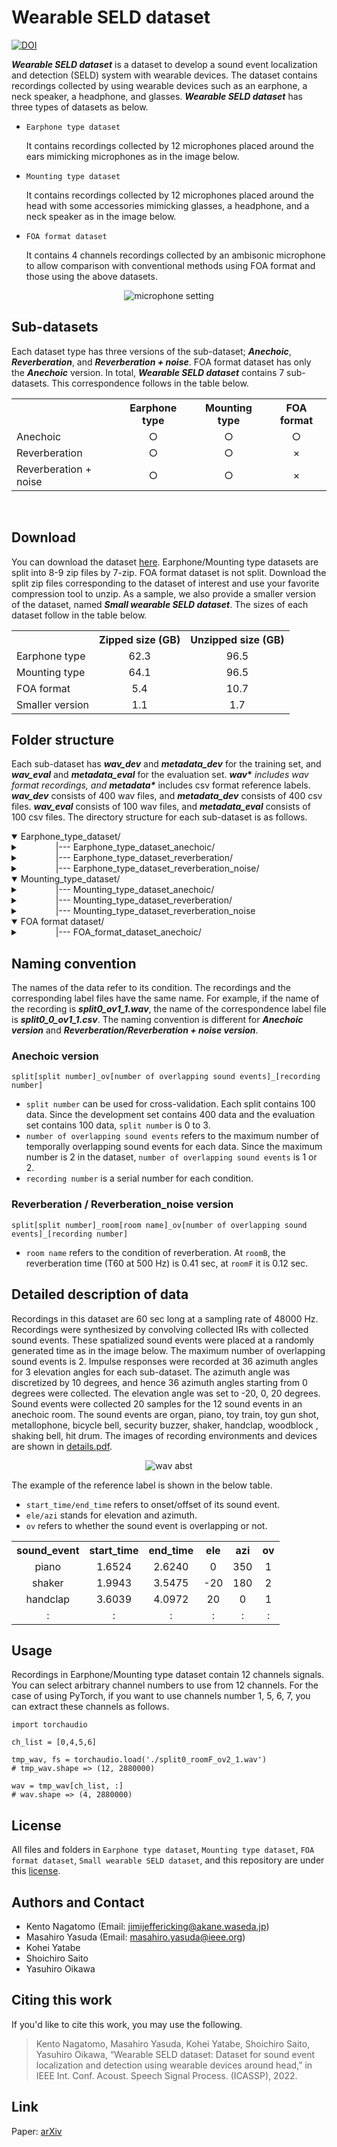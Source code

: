 
# Wearable SELD dataset

[![DOI](https://zenodo.org/badge/DOI/10.5281/zenodo.6030111.svg)](https://doi.org/10.5281/zenodo.6030111)

<strong>_Wearable SELD dataset_</strong> is a dataset to develop a sound event localization and detection (SELD) system with wearable devices. The dataset contains recordings collected by using wearable devices such as an earphone, a neck speaker, a headphone, and glasses. <strong>_Wearable SELD dataset_</strong> has three types of datasets as below.

* `Earphone type dataset` <p>It contains recordings collected by 12 microphones placed around the ears mimicking microphones as in the image below. </p>

* `Mounting type dataset` <p>It contains recordings collected by 12 microphones placed around the head with some accessories mimicking glasses, a headphone, and a neck speaker as in the image below. </p>

* `FOA format dataset` <p>It contains 4 channels recordings collected by an ambisonic microphone to allow comparison with conventional methods using FOA format and those using the above datasets. </p>

<p align="center">
    <img src="https://user-images.githubusercontent.com/17283799/153329810-ba9cc764-5474-4a8a-9352-711693a7f7b8.png" alt="microphone setting" >
</p>

## Sub-datasets

Each dataset type has three versions of the sub-dataset; <strong>_Anechoic_</strong>, <strong>_Reverberation_</strong>, and <strong>_Reverberation + noise_</strong>. FOA format dataset has only the <strong>_Anechoic_</strong> version. In total, <strong>_Wearable SELD dataset_</strong> contains 7 sub-datasets. This correspondence follows in the table below.
<table align="center">
    <tr>
        <th></th>
        <th>Earphone type</th>
        <th>Mounting type</th>
        <th>FOA format</th>
    </tr>
    <tr>
        <td>Anechoic</td>
        <td align="center">○</td>
        <td align="center">○</td>
        <td align="center">○</td>
    </tr>
        <tr>
        <td>Reverberation</td>
        <td align="center">○</td>
        <td align="center">○</td>
        <td align="center">×</td>
    </tr>
        </tr>
        <tr>
        <td>Reverberation + noise</td>
        <td align="center">○</td>
        <td align="center">○</td>
        <td align="center">×</td>
    </tr>
</table>

<br>

## Download

You can download the dataset [here](https://doi.org/10.5281/zenodo.6030111). Earphone/Mounting type datasets are split into 8-9 zip files by 7-zip.
FOA format dataset is not split. Download the split zip files corresponding to the dataset of interest and use your favorite compression tool to unzip. As a sample, we also provide a smaller version of the dataset, named <strong>_Small wearable SELD dataset_</strong>. The sizes of each dataset follow in the table below.


<table align="center">
    <tr>
        <th></th>
        <th>Zipped size (GB)</th>
        <th>Unzipped size (GB)</th>
    </tr>
    <tr>
        <td>Earphone type</td>
        <td align="center">62.3</td>
        <td align="center">96.5</td>
    </tr>
    <tr>
        <td>Mounting type</td>
        <td align="center">64.1</td>
        <td align="center">96.5</td>
    </tr>
    </tr>
        <tr>
        <td>FOA format</td>
        <td align="center">5.4</td>
        <td align="center">10.7</td>
    </tr>
        </tr>
        <tr>
        <td>Smaller version</td>
        <td align="center">1.1</td>
        <td align="center">1.7</td>
    </tr>
</table>

## Folder structure

Each sub-dataset has <strong>_wav_dev_</strong> and <strong>_metadata_dev_</strong> for the training set, and <strong>_wav_eval_</strong> and <strong>_metadata_eval_</strong> for the evaluation set. <strong>_wav_\*_</strong> includes wav format recordings, and <strong>_metadata_\*_</strong> includes csv format reference labels. <strong>_wav_dev_</strong> consists of 400 wav files, and <strong>_metadata_dev_</strong> consists of 400 csv files. <strong>_wav_eval_</strong> consists of 100 wav files, and <strong>_metadata_eval_</strong> consists of 100 csv files. The directory structure for each sub-dataset is as follows.

<details open> 
<summary>
Earphone_type_dataset/
</summary>
    <details>
    <summary>
    &emsp;&emsp;&emsp;&emsp;|--- Earphone_type_dataset_anechoic/
    </summary>
        <details>
        <summary > &emsp;&emsp;&emsp;&emsp; &emsp;&emsp;&emsp;&emsp;
        |--- wav_dev/
        </summary>
            <p>&emsp;&emsp;&emsp;&emsp; &emsp;&emsp;&emsp;&emsp; &emsp;&emsp;&emsp;&emsp;|--- split0_ov1_1.wav</p>
            <p>&emsp;&emsp;&emsp;&emsp; &emsp;&emsp;&emsp;&emsp; &emsp;&emsp;&emsp;&emsp;|--- split1_ov2_1.wav</p>
            <p>&emsp;&emsp;&emsp;&emsp; &emsp;&emsp;&emsp;&emsp; &emsp;&emsp;&emsp;&emsp;|--- ...</p>
        </details>
        <details>
        <summary > &emsp;&emsp;&emsp;&emsp; &emsp;&emsp;&emsp;&emsp;
        |--- wav_eval/
        </summary>
            <p>&emsp;&emsp;&emsp;&emsp; &emsp;&emsp;&emsp;&emsp; &emsp;&emsp;&emsp;&emsp;|--- split0_ov1_1.wav</p>
            <p>&emsp;&emsp;&emsp;&emsp; &emsp;&emsp;&emsp;&emsp; &emsp;&emsp;&emsp;&emsp;|--- split0_ov2_1.wav</p>
            <p>&emsp;&emsp;&emsp;&emsp; &emsp;&emsp;&emsp;&emsp; &emsp;&emsp;&emsp;&emsp;|--- ...</p>
        </details>
        <details>
        <summary > &emsp;&emsp;&emsp;&emsp; &emsp;&emsp;&emsp;&emsp;
        |--- metadata_dev/
        </summary>
            <p>&emsp;&emsp;&emsp;&emsp; &emsp;&emsp;&emsp;&emsp; &emsp;&emsp;&emsp;&emsp;|--- split0_ov1_1.csv</p>
            <p>&emsp;&emsp;&emsp;&emsp; &emsp;&emsp;&emsp;&emsp; &emsp;&emsp;&emsp;&emsp;|--- split1_ov2_1.csv</p>
            <p>&emsp;&emsp;&emsp;&emsp; &emsp;&emsp;&emsp;&emsp; &emsp;&emsp;&emsp;&emsp;|--- ...</p>
        </details>
        <details>
        <summary > &emsp;&emsp;&emsp;&emsp; &emsp;&emsp;&emsp;&emsp;
        |--- metadata_eval/
        </summary>
            <p>&emsp;&emsp;&emsp;&emsp; &emsp;&emsp;&emsp;&emsp; &emsp;&emsp;&emsp;&emsp;|--- split0_ov1_1.csv</p>
            <p>&emsp;&emsp;&emsp;&emsp; &emsp;&emsp;&emsp;&emsp; &emsp;&emsp;&emsp;&emsp;|--- split0_ov2_1.csv</p>
            <p>&emsp;&emsp;&emsp;&emsp; &emsp;&emsp;&emsp;&emsp; &emsp;&emsp;&emsp;&emsp;|--- ...</p>
        </details>
    </details>
    <details>
    <summary>
    &emsp;&emsp;&emsp;&emsp;|--- Earphone_type_dataset_reverberation/
    </summary>
        <details>
        <summary > &emsp;&emsp;&emsp;&emsp; &emsp;&emsp;&emsp;&emsp;
        |--- wav_dev/
        </summary>
            <p>&emsp;&emsp;&emsp;&emsp; &emsp;&emsp;&emsp;&emsp; &emsp;&emsp;&emsp;&emsp;|--- split0_roomB_ov1_1.wav</p>
            <p>&emsp;&emsp;&emsp;&emsp; &emsp;&emsp;&emsp;&emsp; &emsp;&emsp;&emsp;&emsp;|--- split1_roomF_ov2_1.wav</p>
            <p>&emsp;&emsp;&emsp;&emsp; &emsp;&emsp;&emsp;&emsp; &emsp;&emsp;&emsp;&emsp;|--- ...</p>
        </details>
        <details>
        <summary > &emsp;&emsp;&emsp;&emsp; &emsp;&emsp;&emsp;&emsp;
        |--- wav_eval/
        </summary>
            <p>&emsp;&emsp;&emsp;&emsp; &emsp;&emsp;&emsp;&emsp; &emsp;&emsp;&emsp;&emsp;|--- split0_roomB_ov1_1.wav</p>
            <p>&emsp;&emsp;&emsp;&emsp; &emsp;&emsp;&emsp;&emsp; &emsp;&emsp;&emsp;&emsp;|--- split0_roomF_ov2_1.wav</p>
            <p>&emsp;&emsp;&emsp;&emsp; &emsp;&emsp;&emsp;&emsp; &emsp;&emsp;&emsp;&emsp;|--- ...</p>
        </details>
        <details>
        <summary > &emsp;&emsp;&emsp;&emsp; &emsp;&emsp;&emsp;&emsp;
        |--- metadata_dev/
        </summary>
            <p>&emsp;&emsp;&emsp;&emsp; &emsp;&emsp;&emsp;&emsp; &emsp;&emsp;&emsp;&emsp;|--- split0_roomB_ov1_1.csv</p>
            <p>&emsp;&emsp;&emsp;&emsp; &emsp;&emsp;&emsp;&emsp; &emsp;&emsp;&emsp;&emsp;|--- split1_roomF_ov2_1.csv</p>
            <p>&emsp;&emsp;&emsp;&emsp; &emsp;&emsp;&emsp;&emsp; &emsp;&emsp;&emsp;&emsp;|--- ...</p>
        </details>
        <details>
        <summary > &emsp;&emsp;&emsp;&emsp; &emsp;&emsp;&emsp;&emsp;
        |--- metadata_eval/
        </summary>
            <p>&emsp;&emsp;&emsp;&emsp; &emsp;&emsp;&emsp;&emsp; &emsp;&emsp;&emsp;&emsp;|--- split0_roomB_ov1_1.csv</p>
            <p>&emsp;&emsp;&emsp;&emsp; &emsp;&emsp;&emsp;&emsp; &emsp;&emsp;&emsp;&emsp;|--- split0_roomF_ov2_1.csv</p>
            <p>&emsp;&emsp;&emsp;&emsp; &emsp;&emsp;&emsp;&emsp; &emsp;&emsp;&emsp;&emsp;|--- ...</p>
        </details>
    </details>
    <details>
    <summary>
    &emsp;&emsp;&emsp;&emsp;|--- Earphone_type_dataset_reverberation_noise/
    </summary>
        <details>
        <summary > &emsp;&emsp;&emsp;&emsp; &emsp;&emsp;&emsp;&emsp;
        |--- wav_dev/
        </summary>
            <p>&emsp;&emsp;&emsp;&emsp; &emsp;&emsp;&emsp;&emsp; &emsp;&emsp;&emsp;&emsp;|--- split0_roomB_ov1_1.wav</p>
            <p>&emsp;&emsp;&emsp;&emsp; &emsp;&emsp;&emsp;&emsp; &emsp;&emsp;&emsp;&emsp;|--- split1_roomF_ov2_1.wav</p>
            <p>&emsp;&emsp;&emsp;&emsp; &emsp;&emsp;&emsp;&emsp; &emsp;&emsp;&emsp;&emsp;|--- ...</p>
        </details>
        <details>
        <summary > &emsp;&emsp;&emsp;&emsp; &emsp;&emsp;&emsp;&emsp;
        |--- wav_eval/
        </summary>
            <p>&emsp;&emsp;&emsp;&emsp; &emsp;&emsp;&emsp;&emsp; &emsp;&emsp;&emsp;&emsp;|--- split0_roomB_ov1_1.wav</p>
            <p>&emsp;&emsp;&emsp;&emsp; &emsp;&emsp;&emsp;&emsp; &emsp;&emsp;&emsp;&emsp;|--- split0_roomF_ov2_1.wav</p>
            <p>&emsp;&emsp;&emsp;&emsp; &emsp;&emsp;&emsp;&emsp; &emsp;&emsp;&emsp;&emsp;|--- ...</p>
        </details>
        <details>
        <summary > &emsp;&emsp;&emsp;&emsp; &emsp;&emsp;&emsp;&emsp;
        |--- metadata_dev/
        </summary>
            <p>&emsp;&emsp;&emsp;&emsp; &emsp;&emsp;&emsp;&emsp; &emsp;&emsp;&emsp;&emsp;|--- split0_roomB_ov1_1.csv</p>
            <p>&emsp;&emsp;&emsp;&emsp; &emsp;&emsp;&emsp;&emsp; &emsp;&emsp;&emsp;&emsp;|--- split1_roomF_ov2_1.csv</p>
            <p>&emsp;&emsp;&emsp;&emsp; &emsp;&emsp;&emsp;&emsp; &emsp;&emsp;&emsp;&emsp;|--- ...</p>
        </details>
        <details>
        <summary > &emsp;&emsp;&emsp;&emsp; &emsp;&emsp;&emsp;&emsp;
        |--- metadata_eval/
        </summary>
            <p>&emsp;&emsp;&emsp;&emsp; &emsp;&emsp;&emsp;&emsp; &emsp;&emsp;&emsp;&emsp;|--- split0_roomB_ov1_1.csv</p>
            <p>&emsp;&emsp;&emsp;&emsp; &emsp;&emsp;&emsp;&emsp; &emsp;&emsp;&emsp;&emsp;|--- split0_roomF_ov2_1.csv</p>
            <p>&emsp;&emsp;&emsp;&emsp; &emsp;&emsp;&emsp;&emsp; &emsp;&emsp;&emsp;&emsp;|--- ...</p>
        </details>
    </details>
</details>
<details open>
<summary>
Mounting_type_dataset/ 
</summary>
    <details>
    <summary>
    &emsp;&emsp;&emsp;&emsp;|--- Mounting_type_dataset_anechoic/
    </summary>
        <details>
        <summary > &emsp;&emsp;&emsp;&emsp; &emsp;&emsp;&emsp;&emsp;
        |--- wav_dev/
        </summary>
            <p>&emsp;&emsp;&emsp;&emsp; &emsp;&emsp;&emsp;&emsp; &emsp;&emsp;&emsp;&emsp;|--- split0_ov1_1.wav</p>
            <p>&emsp;&emsp;&emsp;&emsp; &emsp;&emsp;&emsp;&emsp; &emsp;&emsp;&emsp;&emsp;|--- split1_ov2_1.wav</p>
            <p>&emsp;&emsp;&emsp;&emsp; &emsp;&emsp;&emsp;&emsp; &emsp;&emsp;&emsp;&emsp;|--- ...</p>
        </details>
        <details>
        <summary > &emsp;&emsp;&emsp;&emsp; &emsp;&emsp;&emsp;&emsp;
        |--- wav_eval/
        </summary>
            <p>&emsp;&emsp;&emsp;&emsp; &emsp;&emsp;&emsp;&emsp; &emsp;&emsp;&emsp;&emsp;|--- split0_ov1_1.wav</p>
            <p>&emsp;&emsp;&emsp;&emsp; &emsp;&emsp;&emsp;&emsp; &emsp;&emsp;&emsp;&emsp;|--- split0_ov2_1.wav</p>
            <p>&emsp;&emsp;&emsp;&emsp; &emsp;&emsp;&emsp;&emsp; &emsp;&emsp;&emsp;&emsp;|--- ...</p>
        </details>
        <details>
        <summary > &emsp;&emsp;&emsp;&emsp; &emsp;&emsp;&emsp;&emsp;
        |--- metadata_dev/
        </summary>
            <p>&emsp;&emsp;&emsp;&emsp; &emsp;&emsp;&emsp;&emsp; &emsp;&emsp;&emsp;&emsp;|--- split0_ov1_1.csv</p>
            <p>&emsp;&emsp;&emsp;&emsp; &emsp;&emsp;&emsp;&emsp; &emsp;&emsp;&emsp;&emsp;|--- split1_ov2_1.csv</p>
            <p>&emsp;&emsp;&emsp;&emsp; &emsp;&emsp;&emsp;&emsp; &emsp;&emsp;&emsp;&emsp;|--- ...</p>
        </details>
        <details>
        <summary > &emsp;&emsp;&emsp;&emsp; &emsp;&emsp;&emsp;&emsp;
        |--- metadata_eval/
        </summary>
            <p>&emsp;&emsp;&emsp;&emsp; &emsp;&emsp;&emsp;&emsp; &emsp;&emsp;&emsp;&emsp;|--- split0_ov1_1.csv</p>
            <p>&emsp;&emsp;&emsp;&emsp; &emsp;&emsp;&emsp;&emsp; &emsp;&emsp;&emsp;&emsp;|--- split0_ov2_1.csv</p>
            <p>&emsp;&emsp;&emsp;&emsp; &emsp;&emsp;&emsp;&emsp; &emsp;&emsp;&emsp;&emsp;|--- ...</p>
        </details>
    </details>
    <details>
    <summary>
    &emsp;&emsp;&emsp;&emsp;|--- Mounting_type_dataset_reverberation/
    </summary>
                <details>
        <summary > &emsp;&emsp;&emsp;&emsp; &emsp;&emsp;&emsp;&emsp;
        |--- wav_dev/
        </summary>
            <p>&emsp;&emsp;&emsp;&emsp; &emsp;&emsp;&emsp;&emsp; &emsp;&emsp;&emsp;&emsp;|--- split0_roomB_ov1_1.wav</p>
            <p>&emsp;&emsp;&emsp;&emsp; &emsp;&emsp;&emsp;&emsp; &emsp;&emsp;&emsp;&emsp;|--- split1_roomF_ov2_1.wav</p>
            <p>&emsp;&emsp;&emsp;&emsp; &emsp;&emsp;&emsp;&emsp; &emsp;&emsp;&emsp;&emsp;|--- ...</p>
        </details>
        <details>
        <summary > &emsp;&emsp;&emsp;&emsp; &emsp;&emsp;&emsp;&emsp;
        |--- wav_eval/
        </summary>
            <p>&emsp;&emsp;&emsp;&emsp; &emsp;&emsp;&emsp;&emsp; &emsp;&emsp;&emsp;&emsp;|--- split0_roomB_ov1_1.wav</p>
            <p>&emsp;&emsp;&emsp;&emsp; &emsp;&emsp;&emsp;&emsp; &emsp;&emsp;&emsp;&emsp;|--- split0_roomF_ov2_1.wav</p>
            <p>&emsp;&emsp;&emsp;&emsp; &emsp;&emsp;&emsp;&emsp; &emsp;&emsp;&emsp;&emsp;|--- ...</p>
        </details>
        <details>
        <summary > &emsp;&emsp;&emsp;&emsp; &emsp;&emsp;&emsp;&emsp;
        |--- metadata_dev/
        </summary>
            <p>&emsp;&emsp;&emsp;&emsp; &emsp;&emsp;&emsp;&emsp; &emsp;&emsp;&emsp;&emsp;|--- split0_roomB_ov1_1.csv</p>
            <p>&emsp;&emsp;&emsp;&emsp; &emsp;&emsp;&emsp;&emsp; &emsp;&emsp;&emsp;&emsp;|--- split1_roomF_ov2_1.csv</p>
            <p>&emsp;&emsp;&emsp;&emsp; &emsp;&emsp;&emsp;&emsp; &emsp;&emsp;&emsp;&emsp;|--- ...</p>
        </details>
        <details>
        <summary > &emsp;&emsp;&emsp;&emsp; &emsp;&emsp;&emsp;&emsp;
        |--- metadata_eval/
        </summary>
            <p>&emsp;&emsp;&emsp;&emsp; &emsp;&emsp;&emsp;&emsp; &emsp;&emsp;&emsp;&emsp;|--- split0_roomB_ov1_1.csv</p>
            <p>&emsp;&emsp;&emsp;&emsp; &emsp;&emsp;&emsp;&emsp; &emsp;&emsp;&emsp;&emsp;|--- split0_roomF_ov2_1.csv</p>
            <p>&emsp;&emsp;&emsp;&emsp; &emsp;&emsp;&emsp;&emsp; &emsp;&emsp;&emsp;&emsp;|--- ...</p>
        </details>
    </details> 
    <details> 
    <summary>
    &emsp;&emsp;&emsp;&emsp;|--- Mounting_type_dataset_reverberation_noise
    </summary>
        <details>
        <summary > &emsp;&emsp;&emsp;&emsp; &emsp;&emsp;&emsp;&emsp;
        |--- wav_dev/
        </summary>
            <p>&emsp;&emsp;&emsp;&emsp; &emsp;&emsp;&emsp;&emsp; &emsp;&emsp;&emsp;&emsp;|--- split0_roomB_ov1_1.wav</p>
            <p>&emsp;&emsp;&emsp;&emsp; &emsp;&emsp;&emsp;&emsp; &emsp;&emsp;&emsp;&emsp;|--- split1_roomF_ov2_1.wav</p>
            <p>&emsp;&emsp;&emsp;&emsp; &emsp;&emsp;&emsp;&emsp; &emsp;&emsp;&emsp;&emsp;|--- ...</p>
        </details>
        <details>
        <summary > &emsp;&emsp;&emsp;&emsp; &emsp;&emsp;&emsp;&emsp;
        |--- wav_eval/
        </summary>
            <p>&emsp;&emsp;&emsp;&emsp; &emsp;&emsp;&emsp;&emsp; &emsp;&emsp;&emsp;&emsp;|--- split0_roomB_ov1_1.wav</p>
            <p>&emsp;&emsp;&emsp;&emsp; &emsp;&emsp;&emsp;&emsp; &emsp;&emsp;&emsp;&emsp;|--- split0_roomF_ov2_1.wav</p>
            <p>&emsp;&emsp;&emsp;&emsp; &emsp;&emsp;&emsp;&emsp; &emsp;&emsp;&emsp;&emsp;|--- ...</p>
        </details>
        <details>
        <summary > &emsp;&emsp;&emsp;&emsp; &emsp;&emsp;&emsp;&emsp;
        |--- metadata_dev/
        </summary>
            <p>&emsp;&emsp;&emsp;&emsp; &emsp;&emsp;&emsp;&emsp; &emsp;&emsp;&emsp;&emsp;|--- split0_roomB_ov1_1.csv</p>
            <p>&emsp;&emsp;&emsp;&emsp; &emsp;&emsp;&emsp;&emsp; &emsp;&emsp;&emsp;&emsp;|--- split1_roomF_ov2_1.csv</p>
            <p>&emsp;&emsp;&emsp;&emsp; &emsp;&emsp;&emsp;&emsp; &emsp;&emsp;&emsp;&emsp;|--- ...</p>
        </details>
        <details>
        <summary > &emsp;&emsp;&emsp;&emsp; &emsp;&emsp;&emsp;&emsp;
        |--- metadata_eval/
        </summary>
            <p>&emsp;&emsp;&emsp;&emsp; &emsp;&emsp;&emsp;&emsp; &emsp;&emsp;&emsp;&emsp;|--- split0_roomB_ov1_1.csv</p>
            <p>&emsp;&emsp;&emsp;&emsp; &emsp;&emsp;&emsp;&emsp; &emsp;&emsp;&emsp;&emsp;|--- split0_roomF_ov2_1.csv</p>
            <p>&emsp;&emsp;&emsp;&emsp; &emsp;&emsp;&emsp;&emsp; &emsp;&emsp;&emsp;&emsp;|--- ...</p>
        </details>
    </details>
</details> 
<details open>
    <summary>
    FOA format dataset/ 
    </summary>
    <details>
        <summary>
        &emsp;&emsp;&emsp;&emsp;|--- FOA_format_dataset_anechoic/
        </summary>
            <details>
        <summary > &emsp;&emsp;&emsp;&emsp; &emsp;&emsp;&emsp;&emsp;
        |--- wav_dev/
        </summary>
            <p>&emsp;&emsp;&emsp;&emsp; &emsp;&emsp;&emsp;&emsp; &emsp;&emsp;&emsp;&emsp;|--- split0_ov1_1.wav</p>
            <p>&emsp;&emsp;&emsp;&emsp; &emsp;&emsp;&emsp;&emsp; &emsp;&emsp;&emsp;&emsp;|--- split1_ov2_1.wav</p>
            <p>&emsp;&emsp;&emsp;&emsp; &emsp;&emsp;&emsp;&emsp; &emsp;&emsp;&emsp;&emsp;|--- ...</p>
        </details>
        <details>
        <summary > &emsp;&emsp;&emsp;&emsp; &emsp;&emsp;&emsp;&emsp;
        |--- wav_eval/
        </summary>
            <p>&emsp;&emsp;&emsp;&emsp; &emsp;&emsp;&emsp;&emsp; &emsp;&emsp;&emsp;&emsp;|--- split0_ov1_1.wav</p>
            <p>&emsp;&emsp;&emsp;&emsp; &emsp;&emsp;&emsp;&emsp; &emsp;&emsp;&emsp;&emsp;|--- split0_ov2_1.wav</p>
            <p>&emsp;&emsp;&emsp;&emsp; &emsp;&emsp;&emsp;&emsp; &emsp;&emsp;&emsp;&emsp;|--- ...</p>
        </details>
        <details>
        <summary > &emsp;&emsp;&emsp;&emsp; &emsp;&emsp;&emsp;&emsp;
        |--- metadata_dev/
        </summary>
            <p>&emsp;&emsp;&emsp;&emsp; &emsp;&emsp;&emsp;&emsp; &emsp;&emsp;&emsp;&emsp;|--- split0_ov1_1.csv</p>
            <p>&emsp;&emsp;&emsp;&emsp; &emsp;&emsp;&emsp;&emsp; &emsp;&emsp;&emsp;&emsp;|--- split1_ov2_1.csv</p>
            <p>&emsp;&emsp;&emsp;&emsp; &emsp;&emsp;&emsp;&emsp; &emsp;&emsp;&emsp;&emsp;|--- ...</p>
        </details>
        <details>
        <summary > &emsp;&emsp;&emsp;&emsp; &emsp;&emsp;&emsp;&emsp;
        |--- metadata_eval/
        </summary>
            <p>&emsp;&emsp;&emsp;&emsp; &emsp;&emsp;&emsp;&emsp; &emsp;&emsp;&emsp;&emsp;|--- split0_ov1_1.csv</p>
            <p>&emsp;&emsp;&emsp;&emsp; &emsp;&emsp;&emsp;&emsp; &emsp;&emsp;&emsp;&emsp;|--- split0_ov2_1.csv</p>
            <p>&emsp;&emsp;&emsp;&emsp; &emsp;&emsp;&emsp;&emsp; &emsp;&emsp;&emsp;&emsp;|--- ...</p>
        </details>
    </details>
</details>  

## Naming convention
The names of the data refer to its condition. The recordings and the corresponding label files have the same name. For example, if the name of the recording is <strong>_split0_ov1_1.wav_</strong>, the name of the correspondence label file is <strong>_split0_0_ov1_1.csv_</strong>. The naming convention is different for <strong>_Anechoic version_</strong> and <strong>_Reverberation/Reverberation + noise version_</strong>.

### Anechoic version

```
split[split number]_ov[number of overlapping sound events]_[recording number]
```
- `split number` can be used for cross-validation. Each split contains 100 data.
Since the development set contains 400 data and the evaluation set contains 100 data, `split number` is 0 to 3. <br>
- `number of overlapping sound events` refers to the maximum number of temporally overlapping sound events for each data. Since the maximum number is 2 in the dataset, `number of overlapping sound events` is 1 or 2. <br>
- `recording number` is a serial number for each condition.

### Reverberation / Reverberation_noise version

```
split[split number]_room[room name]_ov[number of overlapping sound events]_[recording number]
```
- `room name` refers to the condition of reverberation. At `roomB`, the reverberation time (T60 at 500 Hz) is 0.41 sec, at `roomF` it is 0.12 sec.

## Detailed description of data
Recordings in this dataset are 60 sec long at a sampling rate of 48000 Hz.
Recordings were synthesized by convolving collected IRs with collected sound events.
These spatialized sound events were placed at a randomly generated time as in the image below.
The maximum number of overlapping sound events is 2.
Impulse responses were recorded at 36 azimuth angles for 3 elevation angles for each sub-dataset.
The azimuth angle was discretized by 10 degrees, and hence 36 azimuth angles starting from 0 degrees were collected. The elevation angle was set to -20, 0, 20 degrees.
Sound events were collected 20 samples for the 12 sound events in an anechoic room.
The sound events are organ, piano, toy train, toy gun shot, metallophone, bicycle bell, security buzzer, shaker, handclap, woodblock , shaking bell, hit drum.
The images of recording environments and devices are shown in [details.pdf](./DETAILS.pdf).

<p align="center">
    <img src="https://user-images.githubusercontent.com/17283799/153994956-ac340a6b-baad-498b-a570-8ba0de5b017e.png" alt="wav abst" >
</p>

The example of the reference label is shown in the below table. <br>
- `start_time/end_time` refers to onset/offset of its sound event. <br>
- `ele/azi` stands for elevation and azimuth. <br>
- `ov` refers to whether the sound event is overlapping or not.

<table align="center">
    <tr>
        <th>sound_event</th>
        <th>start_time</th>
        <th>end_time</th>
        <th>ele</th>
        <th>azi</th>
        <th>ov</th>
    </tr>
    <tr>
        <td align="center">piano</td>
        <td align="center">1.6524</td>
        <td align="center">2.6240</td>
        <td align="center">0</td>
        <td align="center">350</td>
        <td align="center">1</td>
    </tr>
    <tr>
        <td align="center">shaker</td>
        <td align="center">1.9943</td>
        <td align="center">3.5475</td>
        <td align="center">-20</td>
        <td align="center">180</td>
        <td align="center">2</td>
    </tr>
    <tr>
        <td align="center">handclap</td>
        <td align="center">3.6039</td>
        <td align="center">4.0972</td>
        <td align="center">20</td>
        <td align="center">0</td>
        <td align="center">1</td>
    </tr>
    <tr>
        <td align="center">:</td>
        <td align="center">:</td>
        <td align="center">:</td>
        <td align="center">:</td>
        <td align="center">:</td>
        <td align="center">:</td>
    </tr>
</table>


## Usage

Recordings in Earphone/Mounting type dataset contain 12 channels signals.
You can select arbitrary channel numbers to use from 12 channels. For the case of using PyTorch, if you want to use channels number 1, 5, 6, 7, you can extract these channels as follows.
```
import torchaudio

ch_list = [0,4,5,6]

tmp_wav, fs = torchaudio.load('./split0_roomF_ov2_1.wav')
# tmp_wav.shape => (12, 2880000)

wav = tmp_wav[ch_list, :]
# wav.shape => (4, 2880000)
```


## License
All files and folders in ``Earphone type dataset``, ``Mounting type dataset``, ``FOA format dataset``, ``Small wearable SELD dataset``, and this repository are under this [license](./LICENSE.pdf).

## Authors and Contact
        
* Kento Nagatomo (Email: jimijeffericking@akane.waseda.jp)
* Masahiro Yasuda (Email: masahiro.yasuda@ieee.org)
* Kohei Yatabe
* Shoichiro Saito
* Yasuhiro Oikawa

## Citing this work

If you'd like to cite this work, you may use the following. 

> Kento Nagatomo, Masahiro Yasuda, Kohei Yatabe, Shoichiro Saito, Yasuhiro Oikawa, “Wearable SELD dataset: Dataset for sound event localization and detection using wearable devices around head,” in IEEE Int. Conf. Acoust. Speech Signal Process. (ICASSP), 2022.


## Link

Paper: [arXiv](https://arxiv.org/abs/2202.08458)
